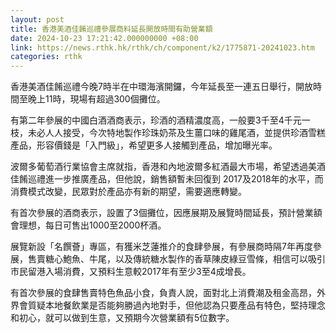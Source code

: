 ```yaml
---
layout: post
title: 香港美酒佳餚巡禮參展商料延長開放時間有助營業額
date: 2024-10-23 17:21:42.000000000 +08:00
link: https://news.rthk.hk/rthk/ch/component/k2/1775871-20241023.htm
categories: rthk
---
```


香港美酒佳餚巡禮今晚7時半在中環海濱開鑼，今年延長至一連五日舉行，開放時間至晚上11時，現場有超過300個攤位。

有第二年參展的中國白酒酒商表示，珍酒的酒精濃度高，一般要3千至4千元一枝，未必人人接受，今次特地製作珍珠奶茶及生薑口味的雞尾酒，並提供珍酒雪糕產品，形容價錢是「入門級」，希望更多人接觸到產品，增加曝光率。

波爾多葡萄酒行業協會主席就指，香港和內地波爾多紅酒最大市場，希望透過美酒佳餚巡禮進一步推廣產品，但他說，銷售額暫未回復到 2017及2018年的水平，而消費模式改變，民眾對於產品亦有新的期望，需要適應轉變。

有首次參展的酒商表示，設置了3個攤位，因應展期及展覽時間延長，預計營業額會理想，每日可售出1000至2000杯酒。

展覽新設「名饌薈」專區，有獲米芝蓮推介的食肆參展，有參展商時隔7年再度參展，售賣糖心鮑魚、牛尾，以及傳統糖水製作的香草陳皮綠豆雪條，相信可以吸引市民留港入場消費，又預料生意較2017年有至少3至4成增長。

有首次參展的食肆售賣特色魚品小食，負責人說，面對北上消費潮及租金高昂，外界會質疑本地餐飲業是否能夠勝過內地對手，但他認為只要產品有特色，堅持理念和初心，就可以做到生意，又預期今次營業額有5位數字。
